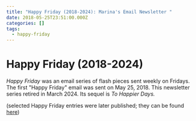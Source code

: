 ```yaml
---
title: "Happy Friday (2018-2024): Marina's Email Newsletter "
date: 2018-05-25T23:51:00.000Z
categories: []
tags:
  - happy-friday
---
```

# Happy Friday (2018-2024)

*Happy Friday* was an email series of flash pieces sent weekly on Fridays. The first "Happy Friday" email was sent on May 25, 2018. This newsletter series retired in March 2024. Its sequel is *To Happier Days.* 

(selected Happy Friday entries were later published; they can be found [here](https://www.mtinone.com/tags/happy-friday/))

![]()